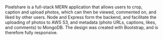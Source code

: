 Pixelshare is a full-stack MERN application that allows users to crop, caption and upload photos, which can then be viewed, commented on, and liked by other users. Node and Express form the backend, and facilitate the uploading of photos to AWS S3, and metadata (photo URLs, captions, likes, and comments) to MongoDB. The design was created with Bootstrap, and is therefore fully responsive.
